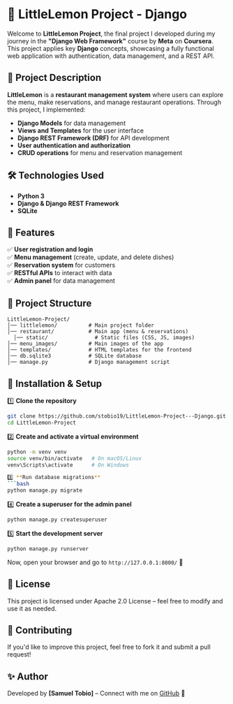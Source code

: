 # 🍋 LittleLemon Project - Django  

Welcome to **LittleLemon Project**, the final project I developed during my journey in the **"Django Web Framework"** course by **Meta** on **Coursera**. This project applies key **Django** concepts, showcasing a fully functional web application with authentication, data management, and a REST API.  

## 🚀 Project Description  
**LittleLemon** is a **restaurant management system** where users can explore the menu, make reservations, and manage restaurant operations. Through this project, I implemented:  

- **Django Models** for data management  
- **Views and Templates** for the user interface  
- **Django REST Framework (DRF)** for API development  
- **User authentication and authorization**  
- **CRUD operations** for menu and reservation management  

## 🛠️ Technologies Used  
- **Python 3**  
- **Django & Django REST Framework**  
- **SQLite**  

## 📌 Features  
✅ **User registration and login**  
✅ **Menu management** (create, update, and delete dishes)  
✅ **Reservation system** for customers  
✅ **RESTful APIs** to interact with data  
✅ **Admin panel** for data management  

## 📂 Project Structure  
```
LittleLemon-Project/
│── littlelemon/          # Main project folder
│── restaurant/           # Main app (menu & reservations)
  │── static/               # Static files (CSS, JS, images)
│── menu_images/          # Main images of the app
│── templates/            # HTML templates for the frontend  
│── db.sqlite3            # SQLite database
│── manage.py             # Django management script
```

## 🚀 Installation & Setup  
1️⃣ **Clone the repository**  
```bash
git clone https://github.com/stobio19/LittleLemon-Project---Django.git
cd LittleLemon-Project
```
2️⃣ **Create and activate a virtual environment**  
```bash
python -m venv venv  
source venv/bin/activate   # On macOS/Linux  
venv\Scripts\activate      # On Windows  

3️⃣ **Run database migrations**  
```bash
python manage.py migrate  
```
4️⃣ **Create a superuser for the admin panel**  
```bash
python manage.py createsuperuser  
```
5️⃣ **Start the development server**  
```bash
python manage.py runserver  
```
Now, open your browser and go to `http://127.0.0.1:8000/` 🎉  

## 📜 License  
This project is licensed under Apache 2.0 License – feel free to modify and use it as needed.  

## 🤝 Contributing  
If you'd like to improve this project, feel free to fork it and submit a pull request!  

## ✨ Author  
Developed by **[Samuel Tobio]** – Connect with me on [GitHub](https://github.com/stobio19) 🚀  
